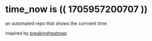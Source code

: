 # time_now is (( 1705957200707 ))

an automated repo that shows the currnent time

inspired by [breakingheatmap](https://github.com/breakingheatmap/breakingheatmap)